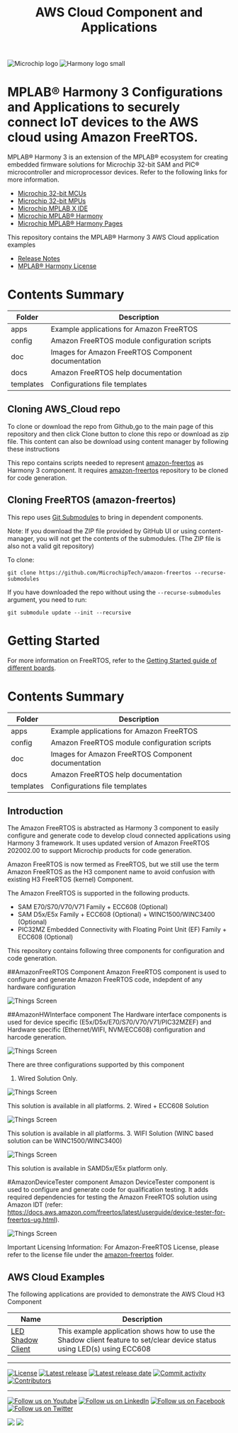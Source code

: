 ﻿---
title: AWS Cloud Component and Applications
has_children: true
has_toc: false
nav_order: 1
---
![Microchip logo](https://raw.githubusercontent.com/wiki/Microchip-MPLAB-Harmony/Microchip-MPLAB-Harmony.github.io/images/microchip_logo.png)
![Harmony logo small](https://raw.githubusercontent.com/wiki/Microchip-MPLAB-Harmony/Microchip-MPLAB-Harmony.github.io/images/microchip_mplab_harmony_logo_small.png)

# MPLAB® Harmony 3 Configurations and Applications to securely connect IoT devices to the AWS cloud using Amazon FreeRTOS.

MPLAB® Harmony 3 is an extension of the MPLAB® ecosystem for creating
embedded firmware solutions for Microchip 32-bit SAM and PIC® microcontroller
and microprocessor devices.  Refer to the following links for more information.

- [Microchip 32-bit MCUs](https://www.microchip.com/design-centers/32-bit)
- [Microchip 32-bit MPUs](https://www.microchip.com/design-centers/32-bit-mpus)
- [Microchip MPLAB X IDE](https://www.microchip.com/mplab/mplab-x-ide)
- [Microchip MPLAB® Harmony](https://www.microchip.com/mplab/mplab-harmony)
- [Microchip MPLAB® Harmony Pages](https://microchip-mplab-harmony.github.io/)

This repository contains the MPLAB® Harmony 3 AWS Cloud application examples

- [Release Notes](release_notes.md)
- [MPLAB® Harmony License](mplab_harmony_license.md)

# Contents Summary

| Folder    | Description                                                |
|-----------|------------------------------------------------------------|
| apps      | Example applications for Amazon FreeRTOS                   |
| config    | Amazon FreeRTOS module configuration scripts               |
| doc       | Images for Amazon FreeRTOS Component documentation           		         |
| docs      | Amazon FreeRTOS help documentation           		         |
| templates | Configurations file templates                              |


## Cloning AWS_Cloud repo

To clone or download the repo from Github,go to the main page of this repository and then click Clone button to clone this repo or download as zip file. This content can also be download using content manager by following these instructions

This repo contains scripts needed to represent [amazon-freertos](https://github.com/MicrochipTech/amazon-freertos) as Harmony 3 component. It requires [amazon-freertos](https://github.com/MicrochipTech/amazon-freertos) repository to be cloned for code generation.

## Cloning FreeRTOS (amazon-freertos)

This repo uses [Git Submodules](https://git-scm.com/book/en/v2/Git-Tools-Submodules) to bring in dependent components.

Note: If you download the ZIP file provided by GitHub UI or using content-manager, you will not get the contents of the submodules. (The ZIP file is also not a valid git repository)

To clone:
```
git clone https://github.com/MicrochipTech/amazon-freertos --recurse-submodules
```

If you have downloaded the repo without using the `--recurse-submodules` argument, you need to run:
```
git submodule update --init --recursive
```

# Getting Started

For more information on FreeRTOS, refer to the [Getting Started guide of different boards](https://github.com/MicrochipTech/amazon-freertos/tree/mchpdev/vendors/microchip/boards).

# Contents Summary

| Folder    | Description                                                |
|-----------|------------------------------------------------------------|
| apps      | Example applications for Amazon FreeRTOS                   |
| config    | Amazon FreeRTOS module configuration scripts               |
| doc       | Images for Amazon FreeRTOS Component documentation           		         |
| docs      | Amazon FreeRTOS help documentation           		         |
| templates | Configurations file templates                              |


## Introduction

The Amazon FreeRTOS is abstracted as Harmony 3 component to easily configure and generate code to develop cloud connected applications using Harmony 3 framework.
It uses updated version of Amazon FreeRTOS 202002.00 to support Microchip products for code generation.

Amazon FreeRTOS is now termed as FreeRTOS, but we still use the term Amazon FreeRTOS as the H3 component name to avoid confusion with 
existing H3 FreeRTOS (kernel) Component.

The Amazon FreeRTOS is supported in the following products.

- SAM E70/S70/V70/V71 Family + ECC608 (Optional)
- SAM D5x/E5x Family + ECC608 (Optional) + WINC1500/WINC3400 (Optional)
- PIC32MZ Embedded Connectivity with Floating Point Unit (EF) Family + ECC608 (Optional)

This repository contains following three components for configuration and code generation.

##AmazonFreeRTOS Component 
Amazon FreeRTOS component is used to configure and generate Amazon FreeRTOS code, indepdent of any hardware configuration 

![Things Screen](doc/images/H3_Component_1.png)

##AmazonHWInterface component 
The Hardware interface components is used for device specific (E5x/D5x/E70/S70/V70/V71/PIC32MZEF) and 
Hardware specific (Ethernet/WIFI, NVM/ECC608) configuration and harcode generation.

![Things Screen](doc/images/H3_Component_2.png)

There are three configurations supported by this component

1. Wired Solution Only.

![Things Screen](doc/images/image0.png)

This solution is available in all platforms.
2. Wired + ECC608 Solution 

![Things Screen](doc/images/image1.png)

This solution is available in all platforms.
3. WIFI Solution (WINC based solution can be WINC1500/WINC3400) 

![Things Screen](doc/images/image2.png)

This solution is available in SAMD5x/E5x platform only.

#AmazonDeviceTester component 
Amazon DeviceTester component is used to configure and generate code for qualification testing. It adds required dependencies for testing the Amazon FreeRTOS solution using Amazon IDT (refer: https://docs.aws.amazon.com/freertos/latest/userguide/device-tester-for-freertos-ug.html). 

![Things Screen](doc/images/H3_Component_3.png) 

Important Licensing Information:
For Amazon-FreeRTOS License, please refer to the license file under the [amazon-freertos](https://github.com/MicrochipTech/amazon-freertos/tree/mchpdev) folder. 



## AWS Cloud Examples

The following applications are provided to demonstrate the AWS Cloud H3 Component

| Name                                                                  | Description                                                        |
| --------                                                              | -----------                                                        |
| [LED Shadow Client](apps/led_shadow_client_ecc/readme.md)             | This example application shows how to use the Shadow client feature to set/clear device status using LED(s) using ECC608 |




____

[![License](https://img.shields.io/badge/license-Harmony%20license-orange.svg)](https://github.com/Microchip-MPLAB-Harmony/aws_cloud/blob/master/mplab_harmony_license.md)
[![Latest release](https://img.shields.io/github/release/Microchip-MPLAB-Harmony/aws_cloud.svg)](https://github.com/Microchip-MPLAB-Harmony/aws_cloud/releases/latest)
[![Latest release date](https://img.shields.io/github/release-date/Microchip-MPLAB-Harmony/aws_cloud.svg)](https://github.com/Microchip-MPLAB-Harmony/aws_cloud/releases/latest)
[![Commit activity](https://img.shields.io/github/commit-activity/y/Microchip-MPLAB-Harmony/aws_cloud.svg)](https://github.com/Microchip-MPLAB-Harmony/aws_cloud/graphs/commit-activity)
[![Contributors](https://img.shields.io/github/contributors-anon/Microchip-MPLAB-Harmony/aws_cloud.svg)]()

____

[![Follow us on Youtube](https://img.shields.io/badge/Youtube-Follow%20us%20on%20Youtube-red.svg)](https://www.youtube.com/user/MicrochipTechnology)
[![Follow us on LinkedIn](https://img.shields.io/badge/LinkedIn-Follow%20us%20on%20LinkedIn-blue.svg)](https://www.linkedin.com/company/microchip-technology)
[![Follow us on Facebook](https://img.shields.io/badge/Facebook-Follow%20us%20on%20Facebook-blue.svg)](https://www.facebook.com/microchiptechnology/)
[![Follow us on Twitter](https://img.shields.io/twitter/follow/MicrochipTech.svg?style=social)](https://twitter.com/MicrochipTech)

[![](https://img.shields.io/github/stars/Microchip-MPLAB-Harmony/aws_cloud.svg?style=social)]()
[![](https://img.shields.io/github/watchers/Microchip-MPLAB-Harmony/aws_cloud.svg?style=social)]()


